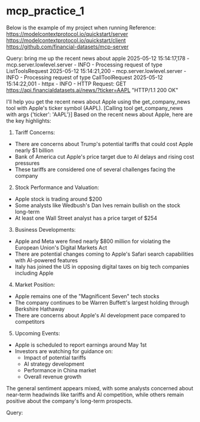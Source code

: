 # mcp_practice_1

Below is the example of my project when running
Reference:
https://modelcontextprotocol.io/quickstart/server
https://modelcontextprotocol.io/quickstart/client
https://github.com/financial-datasets/mcp-server


Query: bring me up the recent news about apple
2025-05-12 15:14:17,178 - mcp.server.lowlevel.server - INFO - Processing request of type ListToolsRequest
2025-05-12 15:14:21,200 - mcp.server.lowlevel.server - INFO - Processing request of type CallToolRequest
2025-05-12 15:14:22,001 - httpx - INFO - HTTP Request: GET https://api.financialdatasets.ai/news/?ticker=AAPL "HTTP/1.1 200 OK"

I'll help you get the recent news about Apple using the get_company_news tool with Apple's ticker symbol (AAPL).
[Calling tool get_company_news with args {'ticker': 'AAPL'}]
Based on the recent news about Apple, here are the key highlights:

1. Tariff Concerns:
- There are concerns about Trump's potential tariffs that could cost Apple nearly $1 billion
- Bank of America cut Apple's price target due to AI delays and rising cost pressures
- These tariffs are considered one of several challenges facing the company

2. Stock Performance and Valuation:
- Apple stock is trading around $200
- Some analysts like Wedbush's Dan Ives remain bullish on the stock long-term
- At least one Wall Street analyst has a price target of $254

3. Business Developments:
- Apple and Meta were fined nearly $800 million for violating the European Union's Digital Markets Act
- There are potential changes coming to Apple's Safari search capabilities with AI-powered features
- Italy has joined the US in opposing digital taxes on big tech companies including Apple

4. Market Position:
- Apple remains one of the "Magnificent Seven" tech stocks
- The company continues to be Warren Buffett's largest holding through Berkshire Hathaway
- There are concerns about Apple's AI development pace compared to competitors

5. Upcoming Events:
- Apple is scheduled to report earnings around May 1st
- Investors are watching for guidance on:
  - Impact of potential tariffs
  - AI strategy development
  - Performance in China market
  - Overall revenue growth

The general sentiment appears mixed, with some analysts concerned about near-term headwinds like tariffs and AI competition, while others remain positive about the company's long-term prospects.

Query: 

